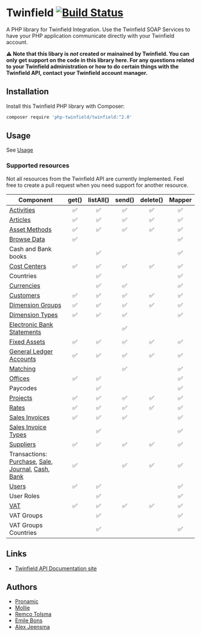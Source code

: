 # Twinfield  [![Build Status](https://travis-ci.org/php-twinfield/twinfield.svg?branch=master)](http://travis-ci.org/php-twinfield/twinfield)
A PHP library for Twinfield Integration.
Use the Twinfield SOAP Services to have your PHP application communicate directly with your Twinfield account.

**:warning: Note that this libary is *not* created or mainained by Twinfield. You can only get support on the code in this library here. For any questions related to your Twinfield administration or how to do certain things with the Twinfield API, contact your Twinfield account manager.**

## Installation

Install this Twinfield PHP library with Composer:

```bash
composer require 'php-twinfield/twinfield:^2.0'
```


## Usage

See [Usage](usage.md)

### Supported resources
Not all resources from the Twinfield API are currently implemented. Feel free to create a pull request when you need
support for another resource.

| Component                                                                                                                            | get()              | listAll()          | send()             | delete()           |  Mapper            |
| ---------------------------------------------------------------------------------------------------------------                      | :----------------: | :----------------: | :----------------: | :----------------: | :----------------: |
| [Activities](https://c3.twinfield.com/webservices/documentation/#/ApiReference/Masters/Activities)                                   | :white_check_mark: | :white_check_mark: | :white_check_mark: | :white_check_mark: | :white_check_mark: |
| [Articles](https://c3.twinfield.com/webservices/documentation/#/ApiReference/Masters/Articles)                                       | :white_check_mark: | :white_check_mark: | :white_check_mark: | :white_check_mark: | :white_check_mark: |
| [Asset Methods](https://c3.twinfield.com/webservices/documentation/#/ApiReference/Masters/AssetMethods)                              | :white_check_mark: | :white_check_mark: | :white_check_mark: | :white_check_mark: | :white_check_mark: |
| [Browse Data](https://c3.twinfield.com/webservices/documentation/#/ApiReference/Request/BrowseData)                                  | :white_check_mark: |                    |                    |                    | :white_check_mark: |
| Cash and Bank books                                                                                                                  |                    | :white_check_mark: |                    |                    | :white_check_mark: |
| [Cost Centers](https://c3.twinfield.com/webservices/documentation/#/ApiReference/Masters/CostCenters)                                | :white_check_mark: | :white_check_mark: | :white_check_mark: | :white_check_mark: | :white_check_mark: |
| Countries                                                                                                                            |                    | :white_check_mark: |                    |                    | :white_check_mark: |
| [Currencies](https://c3.twinfield.com/webservices/documentation/#/ApiReference/Masters/Currencies)                                   |                    | :white_check_mark: | :white_check_mark: |                    | :white_check_mark: |
| [Customers](https://c3.twinfield.com/webservices/documentation/#/ApiReference/Masters/Customers)                                     | :white_check_mark: | :white_check_mark: | :white_check_mark: | :white_check_mark: | :white_check_mark: |
| [Dimension Groups](https://c3.twinfield.com/webservices/documentation/#/ApiReference/Masters/DimensionGroups)                        | :white_check_mark: | :white_check_mark: | :white_check_mark: | :white_check_mark: | :white_check_mark: |
| [Dimension Types](https://c3.twinfield.com/webservices/documentation/#/ApiReference/Masters/DimensionTypes)                          | :white_check_mark: | :white_check_mark: | :white_check_mark: |                    | :white_check_mark: |
| [Electronic Bank Statements](https://c3.twinfield.com/webservices/documentation/#/ApiReference/Transactions/BankStatements)|         |                    | :white_check_mark: |                    |                    |                    |
| [Fixed Assets](https://c3.twinfield.com/webservices/documentation/#/ApiReference/Masters/FixedAssets)                                | :white_check_mark: | :white_check_mark: | :white_check_mark: | :white_check_mark: | :white_check_mark: |
| [General Ledger Accounts](https://c3.twinfield.com/webservices/documentation/#/ApiReference/Masters/BalanceSheets)                   | :white_check_mark: | :white_check_mark: | :white_check_mark: | :white_check_mark: | :white_check_mark: |
| [Matching](https://c3.twinfield.com/webservices/documentation/#/ApiReference/Miscellaneous/Matching)                                 |                    |                    | :white_check_mark: |                    | :white_check_mark: |
| [Offices](https://c3.twinfield.com/webservices/documentation/#/ApiReference/Masters/Offices)                                         | :white_check_mark: | :white_check_mark: |                    |                    | :white_check_mark: |
| Paycodes                                                                                                                             |                    | :white_check_mark: |                    |                    | :white_check_mark: |
| [Projects](https://c3.twinfield.com/webservices/documentation/#/ApiReference/Masters/Projects)                                       | :white_check_mark: | :white_check_mark: | :white_check_mark: | :white_check_mark: | :white_check_mark: |
| [Rates](https://c3.twinfield.com/webservices/documentation/#/ApiReference/Masters/Rates)                                             | :white_check_mark: | :white_check_mark: | :white_check_mark: | :white_check_mark: | :white_check_mark: |
| [Sales Invoices](https://c3.twinfield.com/webservices/documentation/#/ApiReference/SalesInvoices)                                    | :white_check_mark: | :white_check_mark: | :white_check_mark: |                    | :white_check_mark: |
| [Sales Invoice Types](https://c3.twinfield.com/webservices/documentation/#/ApiReference/SalesInvoices)                               |                    | :white_check_mark: |                    |                    | :white_check_mark: |
| [Suppliers](https://c3.twinfield.com/webservices/documentation/#/ApiReference/Masters/Suppliers)                                     | :white_check_mark: | :white_check_mark: | :white_check_mark: | :white_check_mark: | :white_check_mark: |
| Transactions:<br> [Purchase](https://c3.twinfield.com/webservices/documentation/#/ApiReference/PurchaseTransactions), [Sale](https://c3.twinfield.com/webservices/documentation/#/ApiReference/SalesTransactions), [Journal](https://c3.twinfield.com/webservices/documentation/#/ApiReference/Transactions/JournalTransactions), [Cash](https://c3.twinfield.com/webservices/documentation/#/ApiReference/Transactions/CashTransactions), [Bank](https://c3.twinfield.com/webservices/documentation/#/ApiReference/Transactions/BankTransactions) | :white_check_mark: |                    | :white_check_mark: | :white_check_mark: | :white_check_mark: |
| [Users](https://c3.twinfield.com/webservices/documentation/#/ApiReference/Masters/Users)                                             | :white_check_mark: | :white_check_mark: |                    |                    | :white_check_mark: |
| User Roles                                                                                                                           |                    | :white_check_mark: |                    |                    | :white_check_mark: |
| [VAT](https://c3.twinfield.com/webservices/documentation/#/ApiReference/Masters/VAT)                                                 | :white_check_mark: | :white_check_mark: | :white_check_mark: | :white_check_mark: | :white_check_mark: |
| VAT Groups                                                                                                                           |                    | :white_check_mark: |                    |                    | :white_check_mark: |
| VAT Groups Countries                                                                                                                 |                    | :white_check_mark: |                    |                    | :white_check_mark: |

## Links

* [Twinfield API Documentation site](https://c3.twinfield.com/webservices/documentation/)


## Authors

* [Pronamic](https://www.pronamic.nl/)
* [Mollie](https://www.mollie.com/)
* [Remco Tolsma](https://www.remcotolsma.nl/)
* [Emile Bons](http://www.emilebons.nl/)
* [Alex Jeensma](http://vontis.nl/)
